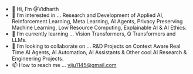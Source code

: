 - 👋 Hi, I’m @Vidharth
- 👀 I’m interested in ... Research and Development of Applied AI, Reinforcement Learning, Meta Learning, AI Agents, Privacy Preserving Machine Learning, Low Resource Computing, Explainable AI & AI Ethics.
- 🌱 I’m currently learning ... Vision Transformers, Q Transformers and LLMs.
- 💞️ I’m looking to collaborate on ... R&D Projects on Context Aware Real Time AI Agents, AI Automation, AI Assistants  & Other cool AI Research & Engineering Projects.
- 📫 How to reach me ... viju1145@gmail.com

<!---
Vidharth/Vidharth is a ✨ special ✨ repository because its `README.md` (this file) appears on your GitHub profile.
You can click the Preview link to take a look at your changes.
--->
